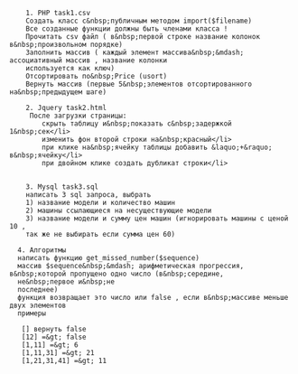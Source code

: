 
        1. PHP task1.csv
        Создать класс с&nbsp;публичным методом import($filename)
        Все созданные функции должны быть членами класса !
        Прочитать csv файл ( в&nbsp;первой строке название колонок в&nbsp;произвольном порядке)
        Заполнить массив ( каждый элемент массива&nbsp;&mdash; ассоциативный массив , название колонки
        используется как ключ)
        Отсортировать по&nbsp;Price (usort)
        Вернуть массив (первые 5&nbsp;элементов отсортированного на&nbsp;предыдущем шаге)

        2. Jquery task2.html 
         После загрузки страницы:
            скрыть таблицу и&nbsp;показать с&nbsp;задержкой 1&nbsp;сек</li>
            изменить фон второй строки на&nbsp;красный</li>
            при клике на&nbsp;ячейку таблицы добавить &laquo;+&raquo; в&nbsp;ячейку</li>
            при двойном клике создать дубликат строки</li>
 
  
        3. Mysql task3.sql
        написать 3 sql запроса, выбрать
        1) название модели и количество машин
        2) машины ссылающиеся на несуществующие модели
        3) название модели и сумму цен машин (игнорировать машины с ценой 10 ,
        так же не выбирать если сумма цен 60)

      4. Алгоритмы
      написать функцию get_missed_number($sequence)
      массив $sequence&nbsp;&mdash; арифметическая прогрессия, в&nbsp;которой пропущено одно число (в&nbsp;середине,
      не&nbsp;первое и&nbsp;не
      последнее)
      функция возвращает это число или false , если в&nbsp;массиве меньше двух элементов
      примеры
     
       [] вернуть false
       [12] =&gt; false
       [1,11] =&gt; 6
       [1,11,31] =&gt; 21
       [1,21,31,41] =&gt; 11
   